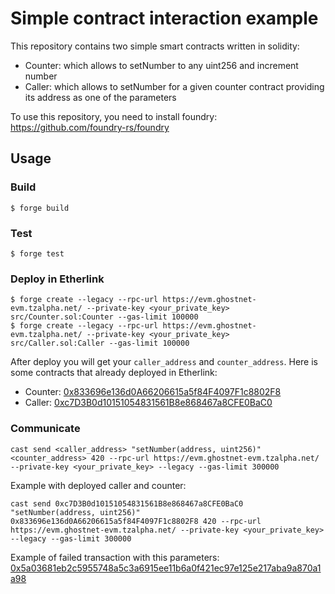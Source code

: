 # Simple contract interaction example

This repository contains two simple smart contracts written in solidity:
- Counter: which allows to setNumber to any uint256 and increment number
- Caller: which allows to setNumber for a given counter contract providing its address as one of the parameters

To use this repository, you need to install foundry: https://github.com/foundry-rs/foundry

## Usage

### Build

```shell
$ forge build
```

### Test

```shell
$ forge test
```

### Deploy in Etherlink
```shell
$ forge create --legacy --rpc-url https://evm.ghostnet-evm.tzalpha.net/ --private-key <your_private_key> src/Counter.sol:Counter --gas-limit 100000
$ forge create --legacy --rpc-url https://evm.ghostnet-evm.tzalpha.net/ --private-key <your_private_key> src/Caller.sol:Caller --gas-limit 100000
```
After deploy you will get your `caller_address` and `counter_address`. Here is some contracts that already deployed in Etherlink:
* Counter: [0x833696e136d0A66206615a5f84F4097F1c8802F8](https://explorer.ghostnet-evm.tzalpha.net/address/0x833696e136d0A66206615a5f84F4097F1c8802F8)
* Caller: [0xc7D3B0d10151054831561B8e868467a8CFE0BaC0](https://explorer.ghostnet-evm.tzalpha.net/address/0xc7D3B0d10151054831561B8e868467a8CFE0BaC0)

### Communicate
```shell
cast send <caller_address> "setNumber(address, uint256)" <counter_address> 420 --rpc-url https://evm.ghostnet-evm.tzalpha.net/ --private-key <your_private_key> --legacy --gas-limit 300000
```

Example with deployed caller and counter:
```
cast send 0xc7D3B0d10151054831561B8e868467a8CFE0BaC0 "setNumber(address, uint256)" 0x833696e136d0A66206615a5f84F4097F1c8802F8 420 --rpc-url https://evm.ghostnet-evm.tzalpha.net/ --private-key <your_private_key> --legacy --gas-limit 300000
```

Example of failed transaction with this parameters: [0x5a03681eb2c5955748a5c3a6915ee11b6a0f421ec97e125e217aba9a870a1a98](https://explorer.ghostnet-evm.tzalpha.net/tx/0x5a03681eb2c5955748a5c3a6915ee11b6a0f421ec97e125e217aba9a870a1a98)

